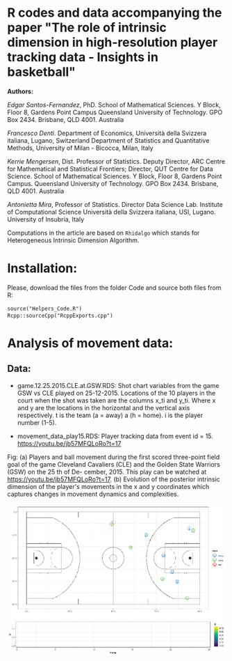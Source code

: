 # R codes and data accompanying the paper "The role of intrinsic dimension in high-resolution player tracking data - Insights in basketball"

__Authors:__

*Edgar Santos-Fernandez*, PhD. School of Mathematical Sciences. Y Block, Floor 8, Gardens Point Campus
Queensland University of Technology. GPO Box 2434. Brisbane, QLD 4001. Australia

*Francesco Denti*. Department of Economics, Università della Svizzera italiana, Lugano, Switzerland
Department of Statistics and Quantitative Methods, University of Milan - Bicocca, Milan, Italy


*Kerrie Mengersen*, Dist. Professor of Statistics. Deputy Director, ARC Centre for Mathematical and Statistical Frontiers;
Director, QUT Centre for Data Science. School of Mathematical Sciences. Y Block, Floor 8, Gardens Point Campus.
Queensland University of Technology. GPO Box 2434. Brisbane, QLD 4001. Australia


*Antonietta Mira*, Professor of Statistics. Director
Data Science Lab. Institute of Computational Science
Università della Svizzera italiana, USI, Lugano.
University of Insubria, Italy


Computations in the article are based on ```Rhidalgo``` which stands for Heterogeneous Intrinsic
Dimension Algorithm.

# Installation:

Please, download the files from the folder Code and source both files from R:

```
source("Helpers_Code.R")
Rcpp::sourceCpp("RcppExports.cpp") 
```
<!--
```
library(devtools)
install_github("https://github.com/EdgarSantos-Fernandez/id_basketball/Rhidalgo")
```

```
library("Rhidalgo")
```
-->


# Analysis of movement data:

## Data: 

* game.12.25.2015.CLE.at.GSW.RDS: Shot chart variables from the game GSW vs CLE played on 25-12-2015.
Locations of the 10 players in the court when the shot was taken are the columns x_ti and y_ti. Where x and y are the locations in the horizontal and the vertical axis respectively. t is the team (a = away) a (h = home). i is the player number (1-5).

* movement_data_play15.RDS: Player tracking data from event id = 15.  https://youtu.be/jb57MFQLoRo?t=17  

Fig: (a) Players and ball movement during the first scored three-point field goal of the
game Cleveland Cavaliers (CLE) and the Golden State Warriors (GSW) on the 25 th of De-
cember, 2015. This play can be watched at https://youtu.be/jb57MFQLoRo?t=17.
(b) Evolution of the posterior intrinsic dimension of the player's movements in the x and y coordinates which captures changes in movement dynamics and complexities. 

![Alt text](https://github.com/EdgarSantos-Fernandez/id_basketball/blob/master/p15a.gif?raw=true "Title")
![Alt text](https://github.com/EdgarSantos-Fernandez/id_basketball/blob/master/p15b.gif?raw=true "Title")


